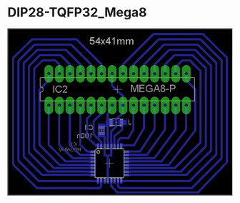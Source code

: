 # DIP28-TQFP32_Mega8

![](https://raw.githubusercontent.com/74ls00/DIP28-TQFP32_Mega8/master/200.png)